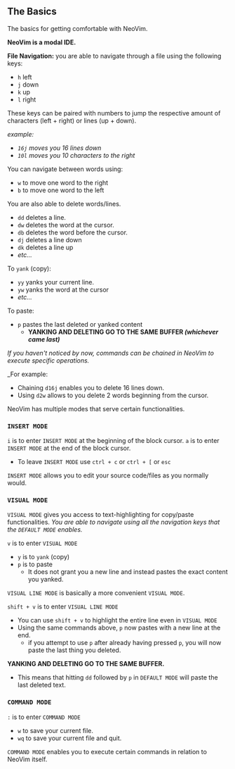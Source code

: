 ## The Basics

The basics for getting comfortable with NeoVim.

__NeoVim is a modal IDE.__ 

__File Navigation:__
you are able to navigate through a file using the following keys:
- `h` left
- `j` down
- `k` up
- `l` right

These keys can be paired with numbers to jump the respective amount of characters (left + right) or lines (up + down).

_example:_
- _`16j` moves you 16 lines down_
- _`10l` moves you 10 characters to the right_

You can navigate between words using:
- `w` to move one word to the right
- `b` to move one word to the left

You are also able to delete words/lines.

- `dd` deletes a line.
- `dw` deletes the word at the cursor.
- `db` deletes the word before the cursor.
- `dj` deletes a line down
- `dk` deletes a line up
- _etc..._

To `yank` (copy):
- `yy` yanks your current line.
- `yw` yanks the word at the cursor
- _etc..._

To paste:
- `p` pastes the last deleted or yanked content
	- __YANKING AND DELETING GO TO THE SAME BUFFER _(whichever came last)___

_If you haven't noticed by now, commands can be chained in NeoVim to execute specific operations._

_For example:
- Chaining `d16j` enables you to delete 16 lines down.
- Using `d2w` allows to you delete 2 words beginning from the cursor.
  
NeoVim has multiple modes that serve certain functionalities.
### `INSERT MODE`
`i` is to enter `INSERT MODE` at the beginning of the block cursor.
`a` is to enter `INSERT MODE` at the end of the block cursor.
- To leave `INSERT MODE` use `ctrl + c` or `ctrl + [` or `esc`

`INSERT MODE` allows you to edit your source code/files as you normally would.
### `VISUAL MODE`

`VISUAL MODE` gives you access to text-highlighting for copy/paste functionalities.
	_You are able to navigate using all the navigation keys that the `DEFAULT MODE` enables._

`v` is to enter `VISUAL MODE`
- `y` is to `yank` (copy)
- `p` is to paste
	- It does not grant you a new line and instead pastes the exact content you yanked.

`VISUAL LINE MODE` is basically a more convenient `VISUAL MODE`.

`shift + v` is to enter `VISUAL LINE MODE`
- You can use `shift + v` to highlight the entire line even in `VISUAL MODE`
- Using the same commands above, `p` now pastes with a new line at the end. 
	- if you attempt to use `p` after already having pressed `p`, you will now paste the last thing you deleted.

__YANKING AND DELETING GO TO THE SAME BUFFER.__
- This means that hitting `dd` followed by `p` in `DEFAULT MODE` will paste the last deleted text.
### `COMMAND MODE`
`:` is to enter `COMMAND MODE` 
- `w` to save your current file.
- `wq` to save your current file and quit.

`COMMAND MODE` enables you to execute certain commands in relation to NeoVim itself.